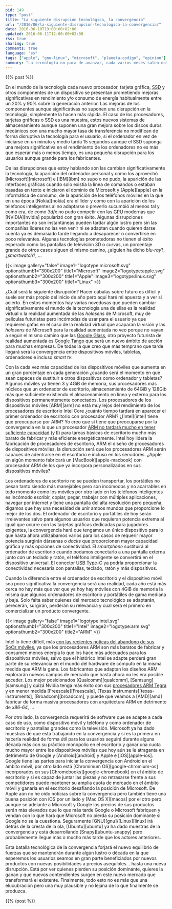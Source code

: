 ```yaml
---
pid: 149
type: "post"
title: "La siguiente disrupción tecnológica, la convergencia"
url: "/2016/06/la-siguiente-disrupcion-tecnologica-la-convergencia/"
date: 2016-06-10T19:00:00+02:00
updated: 2016-06-11T12:00:00+02:00
rss: true
sharing: true
comments: true
language: "es"
tags: ["apple", "gnu-linux", "microsoft", "planeta-codigo", "opinion"]
summary: "La tecnología no para de avanzar, cada varios meses salen noticias de avances importantes. Algunos avances se convierten en realidad, otros tardan más en llegar, otros llegan pero no triunfan y de otros pasado un tiempo no se vuelve a oír hablar de ellos. Algunos cambios aunque mejoran lo existente son leves sin añadir nuevas posibilidades ni cambian los comportamientos de los usuarios o como interaccionan estos con la tecnología. Otros pocos son disruptivos y cambian de forma significativa el mercado de la tecnología junto con sus usuarios, estos cambios novedosos son capaces de hundir empresas líderes si no saben adaptarse o no los prevén al mismo tiempo que crean nuevos líderes en el mercado."
---
```


{{% post %}}

En el mundo de la tecnología cada nuevo procesador, tarjeta gráfica, <abbr title="Solid-State Drive">SSD</abbr> y otros componentes de un dispositivo se presentan prometiendo mejoras significativas en rendimiento y/o consumo de energía habitualmente entre un 20% y 90% sobre la generación anterior. Las mejoras de los componentes aunque significativas no suponen una disrupción en la tecnología, simplemente la hacen más rápida. El caso de los procesadores, tarjetas gráficas o SSD es una muestra, estos nuevos sistemas de almacenamiento aunque suponen una gran mejora sobre los discos duros mecánicos con una mucho mayor tasa de transferencia no modifican de forma disruptiva la tecnología para el usuario, si el ordenador en vez de iniciarse en un minuto y medio tarda 15 segundos aunque el SSD suponga una mejora significativa en el rendimiento de los ordenadores no es más que esperar más o menos tiempo, es una pequeña disrupción para los usuarios aunque grande para los fabricantes.

De las disrupciones que estoy hablando son las cambian significativamente la tecnología, la aparición del ordenador personal y como los aprovechó [Microsoft][microsoft] e [IBM][ibm] no supo o no pudo, la aparición de las interfaces gráficas cuando solo existía la línea de comandos o estaban basadas en texto e iniciaron el dominio de Microsoft y [Apple][apple] en la informática de consumo, de la aparición de los teléfonos móviles en la que en una época [Nokia][nokia] era el líder y como con la aparición de los teléfonos inteligentes al no adaptarse o preverlo sucumbió al menos tal y como era, de como _3dfx_ no pudo competir con las <abbr title="Graphics Processor Unit">GPU</abbr> modernas que [NVIDIA][nvidia] popularizó con gran éxito. Algunas disrupciones importantes no son instantáneas pueden tardar algún lustro pero sin las compañías líderes no las ven venir ni se adaptan cuando quieren darse cuenta ya es demasiado tarde llegando a desaparecer o convertirse en poco relevantes. Algunas tecnologías prometedoras no tienen el éxito esperado como las pantallas de televisión 3D o curvas, un porcentaje grande de otros casos siguen el mismo camino, ¿alguien ha dicho _blu-ray_?, ¿_smartwatch_?, ...

{{< image
    gallery="false"
    image1="logotype:microsoft.svg" optionsthumb1="300x200" title1="Microsoft"
    image2="logotype:apple.svg" optionsthumb2="300x200" title1="Apple"
    image3="logotype:linux.svg" optionsthumb3="300x200" title1="Linux" >}}

¿Cuál será la siguiente disrupción? Hacer cábalas sobre futuro es difícil y suele ser más propio del inicio de año pero aquí haré mi apuesta y a ver si acierto. En estos momentos hay varias novedosas que pueden cambiar significativamente el mundo de la tecnología una de ellas es la realidad virtual o la realidad aumentada de las _holosens_ de Microsoft, muy de películas futuristas pero incómodas de usar para el usuario ya que requieren gafas en el caso de la realidad virtual que acaparan la visión y las _holosens_ de Microsoft para la realidad aumentada no veo porque no vayan a seguir el mismo camino que las [Google Glass](https://es.wikipedia.org/wiki/Google_Glass), otro proyecto futurista de realidad aumentada es [Google Tango](https://get.google.com/tango/) que será un nuevo ámbito de acción para muchas empresas. De todas la que creo que más temprano que tarde llegará será la convergencia entre dispositivos móviles, tabletas, ordenadores e incluso _smart tv_.

Con la cada vez más capacidad de los dispositivos móviles que aumenta en un gran porcentaje en cada generación ¿cuando será el momento en que sean capaces de sustituir a otros dispositivos como ordenador y tabletas? Algunos móviles ya tienen 3 y 4GiB de memoria, sus procesadores más núcleos que un ordenador de escritorio, almacenamiento de 64GiB y 128Gib más que suficiente existiendo el almacenamiento en línea y externo para los dispositivos permanentemente conectados. Los procesadores de los dispositivos móviles [ARM][arm] no está muy lejos del rendimiento de los procesadores de escritorio Intel Core ¿cuánto tiempo tardará en aparecer el primer ordenador de escritorio con procesador ARM? ¿[Intel][intel] tiene que preocuparse por ARM? Yo creo que sí tiene que preocuparse por la convergencia en la que un procesador [ARM no tardará mucho en tener suficiente capacidad](https://wccftech.com/apple-a9xipad-pro-benchmarks/) (y [II](http://www.extremetech.com/mobile/221881-apples-a9x-goes-head-to-head-against-intels-core-m-in-arm-x86-grudge-match)) para tareas básicas de escritorio mucho más barato de fabricar y más eficiente energéticamente. Intel hoy lidera la fabricación de procesadores de escritorio, ARM el diseño de procesadores de dispositivos móviles, la disrupción será que los procesadores ARM serán capaces de adentrarse en el escritorio e incluso en los servidores. ¿Apple en algún momento fabricará un [MacBook][apple-macbook] con procesador ARM de los que ya incorpora personalizados en sus dispositivos móviles?

Los ordenadores de escritorio no se pueden transportar, los portátiles no pesan tanto siendo más manejables pero son incómodos y no acarrables en todo momento como los móviles por otro lado en los teléfonos inteligentes es incómodo escribir, copiar, pegar, trabajar con múltiples aplicaciones, navegar por internet y tiene una pantalla del alta resolución pero pequeña, digamos que hay una necesidad de unir ambos mundos que proporcione lo mejor de los dos. El ordenador de escritorio y portátiles de hoy serán irrelevantes salvo para algunos usuarios que requieran potencia extrema al igual que ocurre con las tarjetas gráficas dedicadas para jugadores exigentes, la convergencia hará que tengamos un único dispositivo para lo que hasta ahora utilizábamos varios para los casos de requerir mayor potencia surgirán dársenas o _docks_ que proporcionen mayor capacidad gráfica y más opciones de conectividad. El _smartphone_ sustituirá al ordenador de escritorio cuando podamos conectarlo a una pantalla externa junto con un teclado y ratón, el teléfono inteligente se convertirá en el dispositivo universal. El conector [USB Type-C](https://en.wikipedia.org/wiki/USB_Type-C) ya podría proporcionar la conectividad necesaria con pantallas, teclado, ratón y más dispositivos.

Cuando la diferencia entre el ordenador de escritorio y el dispositivo móvil sea poco significativa la convergencia será una realidad, cada año está más cerca no hay más que ver que ya hoy hay móviles con 4GiB de memoria la misma que algunos ordenadores de escritorio y portátiles de gama mediana y baja. Solo falta saber quienes del mercado tecnológico se adaptarán, perecerán, surgirán, perderán su relevancia y cual será el primero en comercializar un producto convergente.

{{< image
    gallery="false"
    image1="logotype:intel.svg" optionsthumb1="300x200" title1="Intel"
    image2="logotype:arm.svg" optionsthumb2="300x200" title2="ARM" >}}

Intel lo tiene difícil, más [con las recientes noticas del abandono de sus SoCs móviles](https://www.anandtech.com/show/10288/intel-broxton-sofia-smartphone-socs-cancelled), ya que los procesadores ARM son más baratos de fabricar y consumen menos energía lo que los hace más adecuados para los dispositivos móviles, salvo que el histórico Intel se adapte perderá gran parte de su relevancia en el mundo del hardware de cómputo en la misma medida que ARM la gane. Los fabricantes que adaptan los diseños ARM explorarán nuevos campos de mercado que hasta ahora no les era posible acceder. Los mejor posicionados [Qualcomm][qualcomm], [Samsung][samsung] y quizá Nvidia tenga más éxito con sus [procesadores ARM Tegra](https://www.nvidia.es/object/tegra-es.html) y en menor medida [Freescale][Freescale], [Texas Instruments][texas-instruments], [Broadcom][broadcom], y puede que veamos a [AMD][amd] fabricar de forma masiva procesadores con arquitectura ARM en detrimento de _x86-64_, ...

Por otro lado, la convergencia requerirá de software que se adapte a cada caso de uso, como dispositivo móvil y teléfono y como ordenador de escritorio y pantallas grandes como la televisión. Microsoft ya ha dado muestras de que está trabajando en la convergencia y si es la primera en hacerla realidad de forma útil para los usuarios seguirá durante alguna década más con su práctico monopolio en el escritorio y ganar una cuota mucho mayor entre los dispositivos móviles que hoy aún se le atraganta en detrimento de Google y [Android][android] y Apple e [iOS][apple-ios]. Google tiene las partes para iniciar la convergencia con Android en el ámbito móvil, por otro lado está [Chromimum OS][google-chromium-os] incorporados en sus [Chromebooks][google-chromebook] en el ámbito de escritorio y si es capaz de juntar las piezas y no retrasarse frente a sus competidores puede mantener su amplia cuota de mercado en el ámbito móvil y ganarla en el escritorio desafiando la posición de Microsoft. De Apple aún no he oído noticias sobre la convergencia pero también tiene una buena posición con iOS por un lado y [Mac OS X][macos] por el otro pero aunque se adelante a Microsoft y Google los precios de sus productos serán más elevados que lo que más tarde Google o Microsoft fabriquen y vendan con lo que hará que Microsoft no pierda su posición dominante si Google no se la cuestiona. Seguramente [GNU][gnu]/[Linux][linux] irá detrás de la cresta de la ola, [Ubuntu][ubuntu] ya ha dado muestras de la convergencia y está desarrollando [Snapy][ubuntu-snappy] pero probablemente llegue más o mucho más tarde que los actores anteriores.

Esta batalla tecnológica de la convergencia forjará el nuevo equilibrio de fuerzas que se mantendrán durante algún lustro o década en la que esperemos los usuarios seamos en gran parte beneficiados por nuevos productos con nuevas posibilidades a precios asequibles... hasta una nueva disrupción. Está por ver quienes pierden su posición dominante, quieres la ganan y que nuevos contendientes surgen en este nuevo mercado que transformará el existente. Finalmente, todo esto no es más que una elucubración pero una muy plausible y no lejana de lo que finalmente se produzca.

{{% /post %}}
